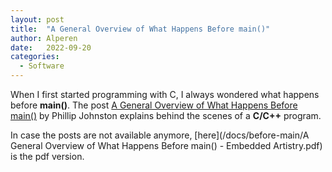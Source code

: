 ```yaml
---
layout: post
title:  "A General Overview of What Happens Before main()"
author: Alperen
date:   2022-09-20
categories:
  - Software
---
```


When I first started programming with C, I always wondered what happens before **main()**. The post [A General Overview of What Happens Before main()](https://embeddedartistry.com/blog/2019/04/08/a-general-overview-of-what-happens-before-main/) by Phillip Johnston explains behind the scenes of a **C/C++** program. 

In case the posts are not available anymore, [here](/docs/before-main/A General Overview of What Happens Before main() - Embedded Artistry.pdf) is the pdf version.

<center> 
  <script type='text/javascript' src='https://storage.ko-fi.com/cdn/widget/Widget_2.js'></script><script type='text/javascript' style="text-align:center">kofiwidget2.init('Buy Me a Coffee', '#e08428', 'V7V3IDOGW');kofiwidget2.draw();</script> 
</center>